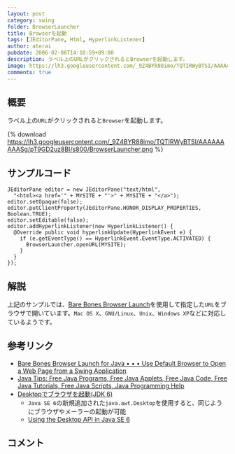 ```yaml
---
layout: post
category: swing
folder: BrowserLauncher
title: Browserを起動
tags: [JEditorPane, Html, HyperlinkListener]
author: aterai
pubdate: 2006-02-06T14:18:59+09:00
description: ラベル上のURLがクリックされるとBrowserを起動します。
image: https://lh3.googleusercontent.com/_9Z4BYR88imo/TQTIRWyBTSI/AAAAAAAAASg/pT9GD2uz8BI/s800/BrowserLauncher.png
comments: true
---
```

## 概要
ラベル上の`URL`がクリックされると`Browser`を起動します。

{% download https://lh3.googleusercontent.com/_9Z4BYR88imo/TQTIRWyBTSI/AAAAAAAAASg/pT9GD2uz8BI/s800/BrowserLauncher.png %}

## サンプルコード
<pre class="prettyprint"><code>JEditorPane editor = new JEditorPane("text/html",
  "&lt;html&gt;&lt;a href='" + MYSITE + "'&gt;" + MYSITE + "&lt;/a&gt;");
editor.setOpaque(false);
editor.putClientProperty(JEditorPane.HONOR_DISPLAY_PROPERTIES, Boolean.TRUE);
editor.setEditable(false);
editor.addHyperlinkListener(new HyperlinkListener() {
  @Override public void hyperlinkUpdate(HyperlinkEvent e) {
    if (e.getEventType() == HyperlinkEvent.EventType.ACTIVATED) {
      BrowserLauncher.openURL(MYSITE);
    }
  }
});
</code></pre>

## 解説
上記のサンプルでは、[Bare Bones Browser Launch](http://www.centerkey.com/java/browser/)を使用して指定した`URL`をブラウザで開いています。`Mac OS X`、`GNU/Linux`、`Unix`、`Windows XP`などに対応しているようです。

## 参考リンク
- [Bare Bones Browser Launch for Java • • • Use Default Browser to Open a Web Page from a Swing Application](http://www.centerkey.com/)
- [Java Tips: Free Java Programs, Free Java Applets, Free Java Code, Free Java Tutorials, Free Java Scripts, Java Programming Help](http://www.java-tips.org/content/view/40/2/)
- [Desktopでブラウザを起動(JDK 6)](https://ateraimemo.com/Swing/Desktop.html)
    - `Java SE 6`の新規追加された`java.awt.Desktop`を使用すると、同じようにブラウザやメーラーの起動が可能
    - [Using the Desktop API in Java SE 6](http://www.oracle.com/technetwork/articles/javase/index-135182.html)

<!-- dummy comment line for breaking list -->

## コメント
